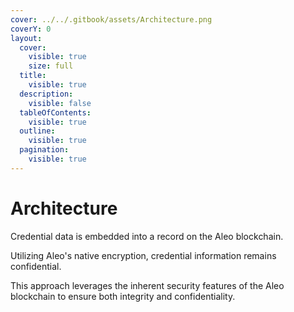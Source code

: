 ```yaml
---
cover: ../../.gitbook/assets/Architecture.png
coverY: 0
layout:
  cover:
    visible: true
    size: full
  title:
    visible: true
  description:
    visible: false
  tableOfContents:
    visible: true
  outline:
    visible: true
  pagination:
    visible: true
---
```


# Architecture

Credential data is embedded into a record on the Aleo blockchain.

Utilizing Aleo's native encryption, credential information remains confidential.

This approach leverages the inherent security features of the Aleo blockchain to ensure both integrity and confidentiality.

<figure><img src="https://lh6.googleusercontent.com/P_MHEgXXyXk36Rg39GhZ8NIuT4JCj1jcLdA3koTgR9TxtRUGxgoA6s3eGJ-jIZKl8j6qT-781QpbLi_uqarOcfIVSJBtjYf3E1W3Im-61kOEiFECSbL42ShHcv4EiPsF85W6b5n-u-lUKmghGZ0iiO0" alt=""><figcaption></figcaption></figure>

##

##

###

###
